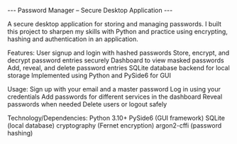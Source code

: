 --- Password Manager – Secure Desktop Application ---

A secure desktop application for storing and managing passwords. I built this project to sharpen my skills with Python and practice using encrypting, hashing and authentication in an application.

Features:
    User signup and login with hashed passwords
    Store, encrypt, and decrypt password entries securely
    Dashboard to view masked passwords
    Add, reveal, and delete password entries
    SQLite database backend for local storage
    Implemented using Python and PySide6 for GUI

Usage:
    Sign up with your email and a master password
    Log in using your credentials
    Add passwords for different services in the dashboard
    Reveal passwords when needed
    Delete users or logout safely

Technology/Dependencies:
    Python 3.10+
    PySide6 (GUI framework)
    SQLite (local database)
    cryptography (Fernet encryption)
    argon2-cffi (password hashing)
